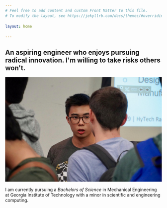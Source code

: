 ```yaml
---
# Feel free to add content and custom Front Matter to this file.
# To modify the layout, see https://jekyllrb.com/docs/themes/#overriding-theme-defaults

layout: home

---
```

An aspiring engineer who enjoys pursuing radical innovation. I'm willing to take risks others won't.
---
![Deez nuts69](/assets/photo69.JPG)

I am currently pursuing a *Bachelors of Science* in Mechanical Engineering at Georgia Institute of Technology with a minor in scientific and engineering computing.
